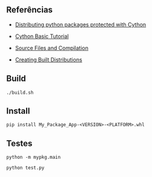 ## Referências

* [Distributing python packages protected with Cython](https://medium.com/swlh/distributing-python-packages-protected-with-cython-40fc29d84caf)

* [Cython Basic Tutorial](https://cython.readthedocs.io/en/latest/src/tutorial/cython_tutorial.html)

* [Source Files and Compilation](https://cython.readthedocs.io/en/latest/src/userguide/source_files_and_compilation.html#compilation)

* [Creating Built Distributions](https://docs.python.org/3/distutils/builtdist.html)

## Build
```
./build.sh
```

## Install
```
pip install My_Package_App-<VERSION>-<PLATFORM>.whl
```

## Testes
```
python -m mypkg.main
```

```
python test.py
```